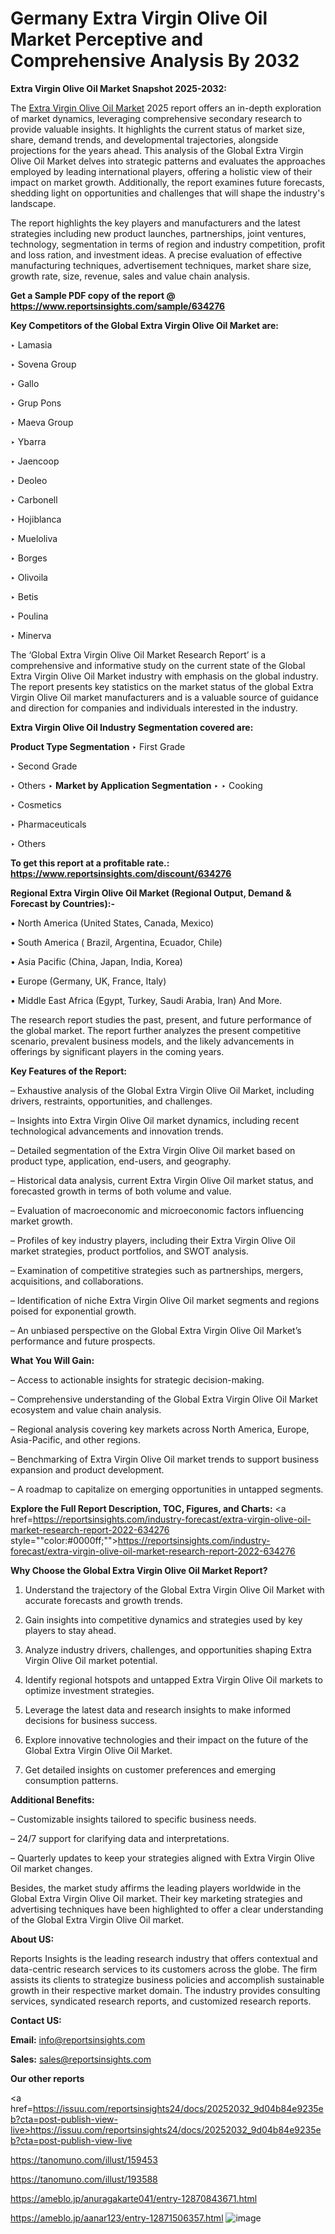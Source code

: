 # Germany Extra Virgin Olive Oil Market Perceptive and Comprehensive Analysis By 2032

<strong>Extra Virgin Olive Oil Market Snapshot 2025-2032:</strong>

The <a href=https://www.reportsinsights.com/sample/634276>Extra Virgin Olive Oil Market</a> 2025 report offers an in-depth exploration of market dynamics, leveraging comprehensive secondary research to provide valuable insights. It highlights the current status of market size, share, demand trends, and developmental trajectories, alongside projections for the years ahead. This analysis of the Global Extra Virgin Olive Oil Market delves into strategic patterns and evaluates the approaches employed by leading international players, offering a holistic view of their impact on market growth. Additionally, the report examines future forecasts, shedding light on opportunities and challenges that will shape the industry's landscape.

The report highlights the key players and manufacturers and the latest strategies including new product launches, partnerships, joint ventures, technology, segmentation in terms of region and industry competition, profit and loss ration, and investment ideas. A precise evaluation of effective manufacturing techniques, advertisement techniques, market share size, growth rate, size, revenue, sales and value chain analysis.

<strong>Get a Sample PDF copy of the report @ <a href=https://www.reportsinsights.com/sample/634276 style=color:#0000ff;>https://www.reportsinsights.com/sample/634276</a></strong>

<strong>Key Competitors of the Global Extra Virgin Olive Oil Market are:</strong>

‣ Lamasia

‣ Sovena Group

‣ Gallo

‣ Grup Pons

‣ Maeva Group

‣ Ybarra

‣ Jaencoop

‣ Deoleo

‣ Carbonell

‣ Hojiblanca

‣ Mueloliva

‣ Borges

‣ Olivoila

‣ Betis

‣ Poulina

‣ Minerva

The ‘Global Extra Virgin Olive Oil Market Research Report’ is a comprehensive and informative study on the current state of the Global Extra Virgin Olive Oil Market industry with emphasis on the global industry. The report presents key statistics on the market status of the global Extra Virgin Olive Oil market manufacturers and is a valuable source of guidance and direction for companies and individuals interested in the industry.

<strong>Extra Virgin Olive Oil Industry Segmentation covered are:</strong>

<strong>Product Type Segmentation</strong>
‣
First Grade

‣ Second Grade

‣ Others
‣ 
<strong>Market by Application Segmentation</strong>
‣
‣  Cooking

‣ Cosmetics

‣ Pharmaceuticals

‣ Others

<strong>To get this report at a profitable rate.: <a href=https://www.reportsinsights.com/discount/634276 style=color:#0000ff;>https://www.reportsinsights.com/discount/634276</a></strong>

<strong>Regional Extra Virgin Olive Oil Market (Regional Output, Demand &amp; Forecast by Countries):-</strong>

• North America (United States, Canada, Mexico)

• South America ( Brazil, Argentina, Ecuador, Chile)

• Asia Pacific (China, Japan, India, Korea)

• Europe (Germany, UK, France, Italy)

• Middle East Africa (Egypt, Turkey, Saudi Arabia, Iran) And More.

The research report studies the past, present, and future performance of the global market. The report further analyzes the present competitive scenario, prevalent business models, and the likely advancements in offerings by significant players in the coming years.

<strong>Key Features of the Report:</strong>

– Exhaustive analysis of the Global Extra Virgin Olive Oil Market, including drivers, restraints, opportunities, and challenges.

– Insights into Extra Virgin Olive Oil market dynamics, including recent technological advancements and innovation trends.

– Detailed segmentation of the Extra Virgin Olive Oil market based on product type, application, end-users, and geography.

– Historical data analysis, current Extra Virgin Olive Oil market status, and forecasted growth in terms of both volume and value.

– Evaluation of macroeconomic and microeconomic factors influencing market growth.

– Profiles of key industry players, including their Extra Virgin Olive Oil market strategies, product portfolios, and SWOT analysis.

– Examination of competitive strategies such as partnerships, mergers, acquisitions, and collaborations.

– Identification of niche Extra Virgin Olive Oil market segments and regions poised for exponential growth.

– An unbiased perspective on the Global Extra Virgin Olive Oil Market’s performance and future prospects.

<strong>What You Will Gain:</strong>

– Access to actionable insights for strategic decision-making.

– Comprehensive understanding of the Global Extra Virgin Olive Oil Market ecosystem and value chain analysis.

– Regional analysis covering key markets across North America, Europe, Asia-Pacific, and other regions.

– Benchmarking of Extra Virgin Olive Oil market trends to support business expansion and product development.

– A roadmap to capitalize on emerging opportunities in untapped segments.

<strong>Explore the Full Report Description, TOC, Figures, and Charts:</strong>
<a href=https://reportsinsights.com/industry-forecast/extra-virgin-olive-oil-market-research-report-2022-634276 style=""color:#0000ff;"">https://reportsinsights.com/industry-forecast/extra-virgin-olive-oil-market-research-report-2022-634276</a>

<strong>Why Choose the Global Extra Virgin Olive Oil Market Report?</strong>

1. Understand the trajectory of the Global Extra Virgin Olive Oil Market with accurate forecasts and growth trends.

2. Gain insights into competitive dynamics and strategies used by key players to stay ahead.

3. Analyze industry drivers, challenges, and opportunities shaping Extra Virgin Olive Oil market potential.

4. Identify regional hotspots and untapped Extra Virgin Olive Oil markets to optimize investment strategies.

5. Leverage the latest data and research insights to make informed decisions for business success.

6. Explore innovative technologies and their impact on the future of the Global Extra Virgin Olive Oil Market.

7. Get detailed insights on customer preferences and emerging consumption patterns.

<strong>Additional Benefits:</strong>

– Customizable insights tailored to specific business needs.

– 24/7 support for clarifying data and interpretations.

– Quarterly updates to keep your strategies aligned with Extra Virgin Olive Oil market changes.

Besides, the market study affirms the leading players worldwide in the Global Extra Virgin Olive Oil market. Their key marketing strategies and advertising techniques have been highlighted to offer a clear understanding of the Global Extra Virgin Olive Oil market.

<strong><strong>About US</strong>:</strong>

Reports Insights is the leading research industry that offers contextual and data-centric research services to its customers across the globe. The firm assists its clients to strategize business policies and accomplish sustainable growth in their respective market domain. The industry provides consulting services, syndicated research reports, and customized research reports.

<strong>Contact US:</strong>

<p class=><b>Email:</b> <a href=mailto:info@reportsinsights.com>info@reportsinsights.com</a></p>
<p class=><b>Sales:</b> <a href=mailto:sales@reportsinsights.com>sales@reportsinsights.com</a></p>

<strong>Our other reports</strong>

<a href=https://issuu.com/reportsinsights24/docs/20252032_9d04b84e9235eb?cta=post-publish-view-live>https://issuu.com/reportsinsights24/docs/20252032_9d04b84e9235eb?cta=post-publish-view-live</a>

<a href=https://tanomuno.com/illust/159453>https://tanomuno.com/illust/159453</a>

<a href=https://tanomuno.com/illust/193588>https://tanomuno.com/illust/193588</a>

<a href=https://ameblo.jp/anuragakarte041/entry-12870843671.html>https://ameblo.jp/anuragakarte041/entry-12870843671.html</a>

<a href=https://ameblo.jp/aanar123/entry-12871506357.html>https://ameblo.jp/aanar123/entry-12871506357.html</a>
![image](https://github.com/user-attachments/assets/094158d9-546b-4696-9b4f-b66d6b5df978)
